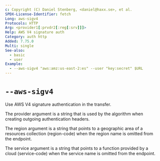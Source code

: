 ```yaml
---
c: Copyright (C) Daniel Stenberg, <daniel@haxx.se>, et al.
SPDX-License-Identifier: fetch
Long: aws-sigv4
Protocols: HTTP
Arg: <provider1[:prvdr2[:reg[:srv]]]>
Help: AWS V4 signature auth
Category: auth http
Added: 7.75.0
Multi: single
See-also:
  - basic
  - user
Example:
  - --aws-sigv4 "aws:amz:us-east-2:es" --user "key:secret" $URL
---
```


# `--aws-sigv4`

Use AWS V4 signature authentication in the transfer.

The provider argument is a string that is used by the algorithm when creating
outgoing authentication headers.

The region argument is a string that points to a geographic area of
a resources collection (region-code) when the region name is omitted from
the endpoint.

The service argument is a string that points to a function provided by a cloud
(service-code) when the service name is omitted from the endpoint.
